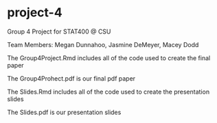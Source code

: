 # project-4
Group 4 Project for STAT400 @ CSU

Team Members: Megan Dunnahoo, Jasmine DeMeyer, Macey Dodd

The Group4Project.Rmd includes all of the code used to create the final paper

The Group4Prohect.pdf is our final pdf paper

The Slides.Rmd includes all of the code used to create the presentation slides

The Slides.pdf is our presentation slides